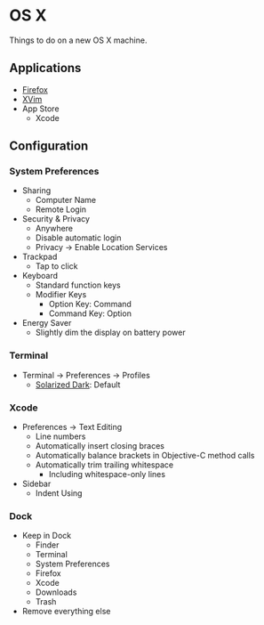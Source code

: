 # OS X

Things to do on a new OS X machine.

## Applications

- [Firefox](https://www.mozilla.org/en-US/firefox)
- [XVim](https://github.com/XVimProject/XVim.git)
- App Store
    - Xcode

## Configuration

### System Preferences

- Sharing
    - Computer Name
    - Remote Login
- Security & Privacy
    - Anywhere
    - Disable automatic login
    - Privacy -> Enable Location Services
- Trackpad
    - Tap to click
- Keyboard
    - Standard function keys
    - Modifier Keys
        - Option Key: Command
        - Command Key: Option
- Energy Saver
    - Slightly dim the display on battery power

### Terminal

- Terminal -> Preferences -> Profiles
    - [Solarized Dark](https://github.com/tomislav/osx-terminal.app-colors-solarized/archive/master.zip): Default

### Xcode

- Preferences -> Text Editing
    - Line numbers
    - Automatically insert closing braces
    - Automatically balance brackets in Objective-C method calls
    - Automatically trim trailing whitespace
        - Including whitespace-only lines
- Sidebar
    - Indent Using

### Dock

- Keep in Dock
    - Finder
    - Terminal
    - System Preferences
    - Firefox
    - Xcode
    - Downloads
    - Trash
- Remove everything else
